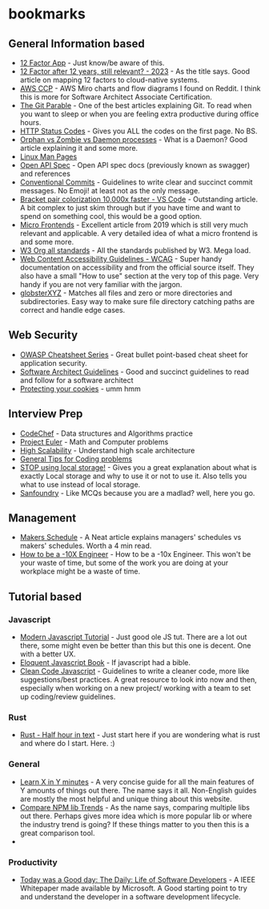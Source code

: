 # bookmarks

## General Information based
- [12 Factor App](https://12factor.net/) - Just know/be aware of this.
- [12 Factor after 12 years, still relevant? - 2023](https://penchev.com/posts/twelve-factor-app-in-2023/#:~:text=The%20Twelve%2DFactor%20App%20methodology%20is%20as%20relevant%20and%20important,context%20of%20cloud%2Dnative%20applications.) - As the title says. Good article on mapping 12 factors to cloud-native systems.
- [AWS CCP](https://miro.com/app/board/o9J_koXQP3U=/) - AWS Miro charts and flow diagrams I found on Reddit. I think this is more for Software Architect Associate Certification.
- [The Git Parable](https://tom.preston-werner.com/2009/05/19/the-git-parable.html) - One of the best articles explaining Git. To read when you want to sleep or when you are feeling extra productive during office hours.
- [HTTP Status Codes](https://httpstatuses.com/) - Gives you ALL the codes on the first page. No BS.
- [Orphan vs Zombie vs Daemon processes](https://www.gmarik.info/blog/2012/orphan-vs-zombie-vs-daemon-processes/) - What is a Daemon? Good article explaining it and some more.
- [Linux Man Pages](https://linux.die.net/man/)
- [Open API Spec](http://spec.openapis.org/oas/v3.0.3) - Open API spec docs (previously known as swagger) and references
- [Conventional Commits](https://www.conventionalcommits.org/en/v1.0.0/) - Guidelines to write clear and succinct commit messages. No Emoji! at least not as the only message.
- [Bracket pair colorization 10,000x faster - VS Code](https://code.visualstudio.com/blogs/2021/09/29/bracket-pair-colorization) - Outstanding article. A bit complex to just skim through but if you have time and want to spend on something cool, this would be a good option.
- [Micro Frontends](https://martinfowler.com/articles/micro-frontends.html) - Excellent article from 2019 which is still very much relevant and applicable. A very detailed idea of what a micro frontend is and some more.
- [W3 Org all standards](https://www.w3.org/TR/?status%5B0%5D=standard) - All the standards published by W3. Mega load.
- [Web Content Accessibility Guidelines - WCAG](https://www.w3.org/WAI/WCAG21/quickref/) - Super handy documentation on accessibility and from the official source itself. They also have a small "How to use" section at the very top of this page. Very handy if you are not very familiar with the jargon.
- [globsterXYZ](https://globster.xyz/) - Matches all files and zero or more directories and subdirectories. Easy way to make sure file directory catching paths are correct and handle edge cases.

## Web Security
- [OWASP Cheatsheet Series](https://12factor.net/) - Great bullet point-based cheat sheet for application security.
- [Software Architect Guidelines](https://github.com/justinamiller/SoftwareArchitect) - Good and succinct guidelines to read and follow for a software architect
- [Protecting your cookies](https://blog.codinghorror.com/protecting-your-cookies-httponly/) - umm hmm

## Interview Prep
- [CodeChef](https://www.codechef.com/) - Data structures and Algorithms practice
- [Project Euler](https://projecteuler.net/) - Math and Computer problems
- [High Scalability](http://highscalability.com/blog/category/example) - Understand high scale architecture
- [General Tips for Coding problems](https://drive.google.com/file/d/1GYs37ObRkRSkUOxPYCX9FjUJYwYwFhyx/view?usp=sharing)
- [STOP using local storage!](https://www.rdegges.com/2018/please-stop-using-local-storage/) - Gives you a great explanation about what is exactly Local storage and why to use it or not to use it. Also tells you what to use instead of local storage.
- [Sanfoundry](https://www.sanfoundry.com/) - Like MCQs because you are a madlad? well, here you go.

## Management
- [Makers Schedule](https://www.paulgraham.com/makersschedule.html) - A Neat article explains managers' schedules vs makers' schedules. Worth a 4 min read.
- [How to be a -10X Engineer](https://taylor.town/-10x) - How to be a -10x Engineer. This won't be your waste of time, but some of the work you are doing at your workplace might be a waste of time.

## Tutorial based
### Javascript
- [Modern Javascript Tutorial](https://javascript.info/) - Just good ole JS tut. There are a lot out there, some might even be better than this but this one is decent. One with a better UX.
- [Eloquent Javascript Book](https://eloquentjavascript.net/) - If javascript had a bible.
- [Clean Code Javascript](https://github.com/ryanmcdermott/clean-code-javascript#variables) - Guidelines to write a cleaner code, more like suggestions/best practices. A great resource to look into now and then, especially when working on a new project/ working with a team to set up coding/review guidelines.

### Rust
- [Rust - Half hour in text](https://fasterthanli.me/articles/a-half-hour-to-learn-rust) - Just start here if you are wondering what is rust and where do I start. Here. :)

### General
- [Learn X in Y minutes](https://learnxinyminutes.com/) - A very concise guide for all the main features of Y amounts of things out there. The name says it all. Non-English guides are mostly the most helpful and unique thing about this website.
- [Compare NPM lib Trends](https://npmtrends.com/) - As the name says, comparing multiple libs out there. Perhaps gives more idea which is more popular lib or where the industry trend is going? If these things matter to you then this is a great comparison tool.
- 

### Productivity
- [Today was a Good day: The Daily: Life of Software Developers](https://www.microsoft.com/en-us/research/uploads/prod/2019/04/devtime-preprint-TSE19.pdf) - A IEEE Whitepaper made available by Microsoft. A Good starting  point to try and understand the developer in a software development lifecycle.
